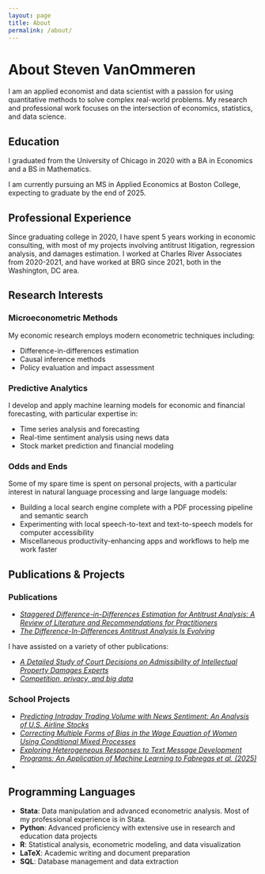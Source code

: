 ```yaml
---
layout: page
title: About
permalink: /about/
---
```


# About Steven VanOmmeren

I am an applied economist and data scientist with a passion for using quantitative methods to solve complex real-world problems. My research and professional work focuses on the intersection of economics, statistics, and data science.

## Education
I graduated from the University of Chicago in 2020 with a BA in Economics and a BS in Mathematics.

I am currently pursuing an MS in Applied Economics at Boston College, expecting to graduate by the end of 2025.

## Professional Experience
Since graduating college in 2020, I have spent 5 years working in economic consulting, with most of my projects involving antitrust litigation, regression analysis, and damages estimation. I worked at Charles River Associates from 2020-2021, and have worked at BRG since 2021, both in the Washington, DC area.
## Research Interests
### Microeconometric Methods
My economic research employs modern econometric techniques including:
- Difference-in-differences estimation
- Causal inference methods
- Policy evaluation and impact assessment
### Predictive Analytics
I develop and apply machine learning models for economic and financial forecasting, with particular expertise in:
- Time series analysis and forecasting
- Real-time sentiment analysis using news data
- Stock market prediction and financial modeling
### Odds and Ends
Some of my spare time is spent on personal projects, with a particular interest in natural language processing and large language models:
- Building a local search engine complete with a PDF processing pipeline and semantic search
- Experimenting with local speech-to-text and text-to-speech models for computer accessibility
- Miscellaneous productivity-enhancing apps and workflows to help me work faster
## Publications & Projects

### Publications
- *[Staggered Difference-in-Differences Estimation for Antitrust Analysis: A Review of Literature and Recommendations for Practitioners](https://academic.oup.com/jcle/article-abstract/21/1/44/7942362?redirectedFrom=fulltext)*
- *[The Difference-In-Differences Antitrust Analysis Is Evolving](https://www.law360.com/articles/1568455/the-difference-in-differences-antitrust-analysis-is-evolving)*

I have assisted on a variety of other publications:
- *[A Detailed Study of Court Decisions on Admissibility of Intellectual Property Damages Experts](https://tiplj.org/wp-content/uploads/Volumes/v32/32TIPLJ45_Sundararaman.pdf)*
- *[Competition, privacy, and big data](https://scholarship.law.edu/jlt/vol28/iss2/4/)*
  
### School Projects
- *[Predicting Intraday Trading Volume with News Sentiment: An Analysis of U.S. Airline Stocks](https://github.com/svanomm/sentiment-volume-forecasting/blob/main/Paper/main.pdf)*
- *[Correcting Multiple Forms of Bias in the Wage Equation of Women Using Conditional Mixed Processes](https://github.com/svanomm/labor-economics-final/blob/main/20250508___VanOmmeren_Labor_Economics_Final.pdf)*
- *[Exploring Heterogeneous Responses to Text Message Development Programs: An Application of Machine Learning to Fabregas et al. (2025)](https://github.com/svanomm/development-econ/blob/main/final/Paper/VanOmmeren%20DevEcon%20Final%20Paper.pdf)*
- 

  
## Programming Languages
- **Stata**: Data manipulation and advanced econometric analysis. Most of my professional experience is in Stata.
- **Python**: Advanced proficiency with extensive use in research and education data projects
- **R**: Statistical analysis, econometric modeling, and data visualization
- **LaTeX**: Academic writing and document preparation
- **SQL**: Database management and data extraction
